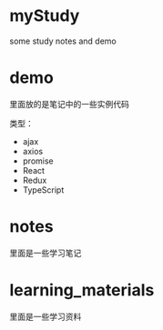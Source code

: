 # myStudy
some study notes and demo 
# demo
里面放的是笔记中的一些实例代码

类型：

- ajax
- axios
- promise
- React
- Redux
- TypeScript

# notes
里面是一些学习笔记
# learning_materials
里面是一些学习资料

